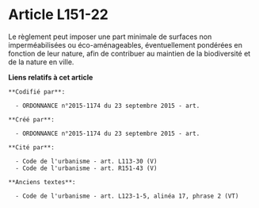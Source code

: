 # Article L151-22

Le règlement peut imposer une part minimale de surfaces non imperméabilisées ou éco-aménageables, éventuellement pondérées en
fonction de leur nature, afin de contribuer au maintien de la biodiversité et de la nature en ville.

**Liens relatifs à cet article**

	**Codifié par**:

	  - ORDONNANCE n°2015-1174 du 23 septembre 2015 - art.

	**Créé par**:

	  - ORDONNANCE n°2015-1174 du 23 septembre 2015 - art.

	**Cité par**:

	  - Code de l'urbanisme - art. L113-30 (V)
	  - Code de l'urbanisme - art. R151-43 (V)

	**Anciens textes**:

	  - Code de l'urbanisme - art. L123-1-5, alinéa 17, phrase 2 (VT)

